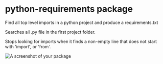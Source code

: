 # python-requirements package

Find all top level imports in a python project and produce a requirements.txt

Searches all .py file in the first project folder.

Stops looking for imports when it finds a non-empty line that does not start with 'import', or 'from'.

![A screenshot of your package](https://f.cloud.github.com/assets/69169/2290250/c35d867a-a017-11e3-86be-cd7c5bf3ff9b.gif)
